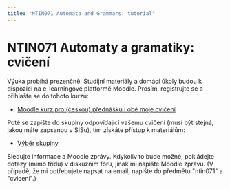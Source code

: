 ```yaml
---
title: "NTIN071 Automata and Grammars: tutorial"
---
```


# NTIN071 Automaty a gramatiky: cvičení

Výuka probíhá prezenčně. Studijní materiály a domácí úkoly budou k dispozici na e-learningové platformě Moodle. Prosím, registrujte se a přihlašte se do tohoto kurzu:

* [Moodle kurz pro (českou) přednášku i obě moje cvičení](https://dl1.cuni.cz/course/view.php?id=5119)

Poté se zapište do skupiny odpovídající vašemu cvičení (musí být stejná, jakou máte zapsanou v SISu), tím získáte přístup k materiálům:

* [Výběr skupiny](https://dl1.cuni.cz/mod/groupselect/view.php?id=481401)

Sledujte informace a Moodle zprávy. Kdykoliv to bude možné, pokládejte dotazy (mimo třídu) v diskuzním fóru, jinak mi napište Moodle zprávu. (V případě, že mi potřebujete napsat na email, napište do předmětu "ntin071" a "cviceni".)